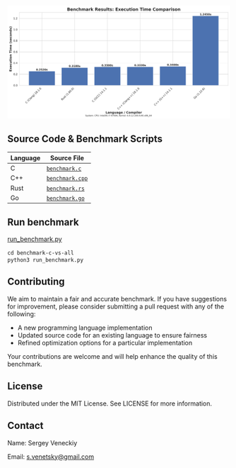 ![benchmark in action](assets/benchmark_results.png)

## Source Code & Benchmark Scripts

| Language | Source File |
|----------|-------------|
| C        | [`benchmark.c`](benchmark.c) |
| C++      | [`benchmark.cpp`](benchmark.cpp) |
| Rust     | [`benchmark.rs`](benchmark.rs) |
| Go       | [`benchmark.go`](benchmark.go) |


## Run benchmark
[run_benchmark.py](run_benchmark.py)

``` 
cd benchmark-c-vs-all
python3 run_benchmark.py
```

## Contributing

We aim to maintain a fair and accurate benchmark. 
If you have suggestions for improvement, please consider submitting a pull request with any of the following:

- A new programming language implementation
- Updated source code for an existing language to ensure fairness
- Refined optimization options for a particular implementation

Your contributions are welcome and will help enhance the quality of this benchmark.

## License

Distributed under the MIT License. See LICENSE for more information.

## Contact
Name:  Sergey Veneckiy   

Email: s.venetsky@gmail.com
